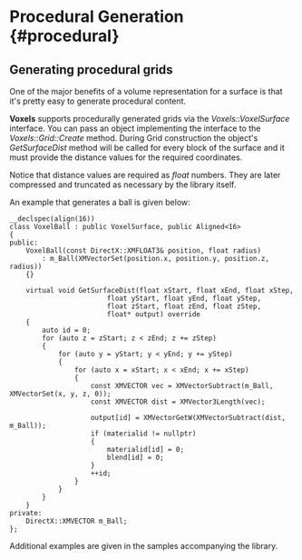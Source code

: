 Procedural Generation {#procedural}
===========

## Generating procedural grids

One of the major benefits of a volume representation for a surface is that it's pretty easy to generate 
procedural content.

**Voxels** supports procedurally generated grids via the *Voxels::VoxelSurface* interface. You can pass 
an object implementing the interface to the *Voxels::Grid::Create* method. During Grid construction the object's 
*GetSurfaceDist* method will be called for every block of the surface and it must provide the distance values 
for the required coordinates.

Notice that distance values are required as *float* numbers. They are later compressed and truncated as 
necessary by the library itself.

An example that generates a ball is given below:

~~~~~~~~~~{.cpp}
__declspec(align(16))
class VoxelBall : public VoxelSurface, public Aligned<16>
{
public:
	VoxelBall(const DirectX::XMFLOAT3& position, float radius)
		: m_Ball(XMVectorSet(position.x, position.y, position.z, radius))
	{}
	
	virtual void GetSurfaceDist(float xStart, float xEnd, float xStep,
						float yStart, float yEnd, float yStep,
						float zStart, float zEnd, float zStep,
						float* output) override
	{
		auto id = 0;
		for (auto z = zStart; z < zEnd; z += zStep)
		{
			for (auto y = yStart; y < yEnd; y += yStep)
			{
				for (auto x = xStart; x < xEnd; x += xStep)
				{
					const XMVECTOR vec = XMVectorSubtract(m_Ball, XMVectorSet(x, y, z, 0));
					const XMVECTOR dist = XMVector3Length(vec);

					output[id] = XMVectorGetW(XMVectorSubtract(dist, m_Ball));
					if (materialid != nullptr)
					{
						materialid[id] = 0;
						blend[id] = 0;
					}
					++id;
				}
			}
		}
	}
private:
	DirectX::XMVECTOR m_Ball;
};
~~~~~~~~~~

Additional examples are given in the samples accompanying the library.
